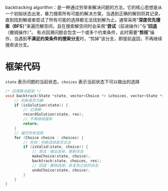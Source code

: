 backtracking algorithm：是一种通过穷举来解决问题的方法，它的核心思想是从一个初始状态出发，暴力搜索所有可能的解决方案，当遇到正确的解则将其记录，直到找到解或者尝试了所有可能的选择都无法找到解为止。通常采用“**深度优先搜索（BFS）**”来遍历解空间，且在搜索解空间时会采用“**尝试**（前进操作）”与“**回退**（撤销操作）”。
有点回溯问题会包含一个或多个约束条件，此时需要“**剪枝**”操作，当遇到**不满足约束条件的搜索分支**时，“剪掉”该分支，即提前返回，不再继续搜索该分支。
# 框架代码
`state` 表示问题的当前状态，`choices` 表示当前状态下可以做出的选择
```cpp
/* 回溯算法框架 */
void backtrack(State *state, vector<Choice *> &choices, vector<State *> &res) {
    // 判断是否为解
    if (isSolution(state)) {
        // 记录解
        recordSolution(state, res);
        // 不再继续搜索
        return;
    }
    // 遍历所有选择
    for (Choice choice : choices) {
        // 剪枝：判断选择是否合法
        if (isValid(state, choice)) {
            // 尝试：做出选择，更新状态
            makeChoice(state, choice);
            backtrack(state, choices, res);
            // 回退：撤销选择，恢复到之前的状态
            undoChoice(state, choice);
        }
    }
}
```